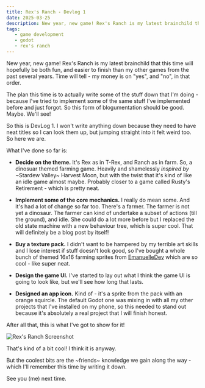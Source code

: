 ```yaml
---
title: Rex's Ranch - Devlog 1
date: 2025-03-25
description: New year, new game! Rex's Ranch is my latest brainchild that this time will hopefully be both fun, and easier to finish than my other games from the past several years. Time will tell - my money is on "yes", and "no", in that order. 
tags:
   - game development
   - godot
   - rex's ranch
---
```


New year, new game! Rex's Ranch is my latest brainchild that this time will hopefully be both fun, and easier to finish than my other games from the past several years. Time will tell - my money is on "yes", and "no", in that order. 

The plan this time is to actually write some of the stuff down that I'm doing - because I've tried to implement some of the same stuff I've implemented before and just forgot. So this form of blogumentation should be good. Maybe. We'll see! 

So this is DevLog 1. I won't write anything down because they need to have neat titles so I can look them up, but jumping straight into it felt weird too. So here we are. 

What I've done so far is:

- **Decide on the theme.** It's Rex as in T-Rex, and Ranch as in farm. So, a dinosuar themed farming game. Heavily and shamelessly _inspired by_ ~Stardew Valley~ Harvest Moon, but with the twist that it's kind of like an idle game almost maybe. Probably closer to a game called Rusty's Retirement - which is pretty neat. 

- **Implement some of the core mechanics.** I really do mean some. And it's had a lot of change so far too. There's a farmer. The farmer is not yet a dinosaur. The farmer can kind of undertake a subset of actions (till the ground), and idle. She could do a lot more before but I replaced the old state machine with a new behaviour tree, which is super cool. That will definitely be a blog post by itself! 

- **Buy a texture pack.** I didn't want to be hampered by my terrible art skills and I lose interest if stuff doesn't look good, so I've bought a whole bunch of themed 16x16 farming sprites from [EmanuelleDev](https://emanuelledev.itch.io) which are so cool - like super neat. 

- **Design the game UI.** I've started to lay out what I think the game UI is going to look like, but we'll see how long that lasts. 

- **Designed an app icon.** Kind of - it's a sprite from the pack with an orange squircle. The default Godot one was mixing in with all my other projects that I've installed on my phone, so this needed to stand out because it's absolutely a real project that I will finish honest. 

After all that, this is what I've got to show for it! 

![Rex's Ranch Screenshot](/images/posts/rexs-ranch-1.webp)

That's kind of a bit cool! I think it is anyway. 

But the coolest bits are the ~friends~ knowledge we gain along the way - which I'll remember this time by writing it down. 

See you (me) next time. 
